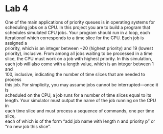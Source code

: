 # Lab 4

<!DOCTYPE html>

One of the main applications of priority queues is in operating systems for 
<br>scheduling jobs on a CPU. In this project you are to build a program that 
<br>schedules simulated CPU jobs. Your program should run in a loop, each 
<br>iterationof which corresponds to a time slice for the CPU. Each job is assigned a 
<br>priority, which is an integer between −20 (highest priority) and 19 (lowest 
<br>priority), inclusive. From among all jobs waiting to be processed in a time 
<br>slice, the CPU must work on a job with highest priority. In this simulation, 
<br>each job will also come with a length value, which is an integer between 1 and 
<br>100, inclusive, indicating the number of time slices that are needed to process 
<br>this job. For simplicity, you may assume jobs cannot be interrupted—once it is 
<br>scheduled on the CPU, a job runs for a number of time slices equal to its 
<br>length. Your simulator must output the name of the job running on the CPU in 
<br>each time slice and must process a sequence of commands, one per time slice, 
<br>each of which is of the form “add job name with length n and priority p” or 
<br>“no new job this slice”.
